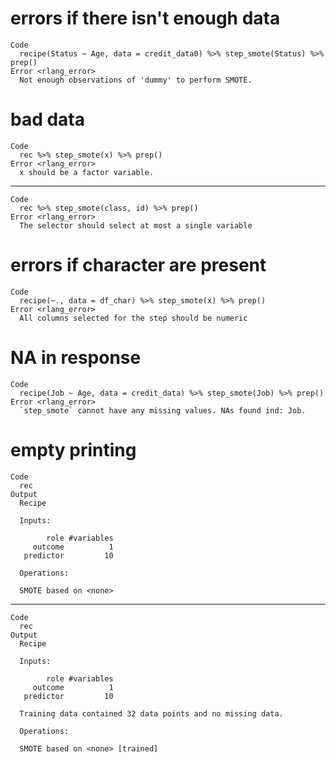 # errors if there isn't enough data

    Code
      recipe(Status ~ Age, data = credit_data0) %>% step_smote(Status) %>% prep()
    Error <rlang_error>
      Not enough observations of 'dummy' to perform SMOTE.

# bad data

    Code
      rec %>% step_smote(x) %>% prep()
    Error <rlang_error>
      x should be a factor variable.

---

    Code
      rec %>% step_smote(class, id) %>% prep()
    Error <rlang_error>
      The selector should select at most a single variable

# errors if character are present

    Code
      recipe(~., data = df_char) %>% step_smote(x) %>% prep()
    Error <rlang_error>
      All columns selected for the step should be numeric

# NA in response

    Code
      recipe(Job ~ Age, data = credit_data) %>% step_smote(Job) %>% prep()
    Error <rlang_error>
      `step_smote` cannot have any missing values. NAs found ind: Job.

# empty printing

    Code
      rec
    Output
      Recipe
      
      Inputs:
      
            role #variables
         outcome          1
       predictor         10
      
      Operations:
      
      SMOTE based on <none>

---

    Code
      rec
    Output
      Recipe
      
      Inputs:
      
            role #variables
         outcome          1
       predictor         10
      
      Training data contained 32 data points and no missing data.
      
      Operations:
      
      SMOTE based on <none> [trained]

